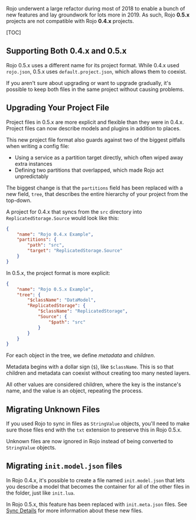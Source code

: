 Rojo underwent a large refactor during most of 2018 to enable a bunch of new features and lay groundwork for lots more in 2019. As such, Rojo **0.5.x** projects are not compatible with Rojo **0.4.x** projects.

[TOC]

## Supporting Both 0.4.x and 0.5.x
Rojo 0.5.x uses a different name for its project format. While 0.4.x used `rojo.json`, 0.5.x uses `default.project.json`, which allows them to coexist.

If you aren't sure about upgrading or want to upgrade gradually, it's possible to keep both files in the same project without causing problems.

## Upgrading Your Project File
Project files in 0.5.x are more explicit and flexible than they were in 0.4.x. Project files can now describe models and plugins in addition to places.

This new project file format also guards against two of the biggest pitfalls when writing a config file:

* Using a service as a partition target directly, which often wiped away extra instances
* Defining two partitions that overlapped, which made Rojo act unpredictably

The biggest change is that the `partitions` field has been replaced with a new field, `tree`, that describes the entire hierarchy of your project from the top-down.

A project for 0.4.x that syncs from the `src` directory into `ReplicatedStorage.Source` would look like this:

```json
{
    "name": "Rojo 0.4.x Example",
    "partitions": {
        "path": "src",
        "target": "ReplicatedStorage.Source"
    }
}
```

In 0.5.x, the project format is more explicit:

```json
{
    "name": "Rojo 0.5.x Example",
    "tree": {
        "$className": "DataModel",
        "ReplicatedStorage": {
            "$className": "ReplicatedStorage",
            "Source": {
                "$path": "src"
            }
        }
    }
}
```

For each object in the tree, we define *metadata* and *children*.

Metadata begins with a dollar sign (`$`), like `$className`. This is so that children and metadata can coexist without creating too many nested layers.

All other values are considered children, where the key is the instance's name, and the value is an object, repeating the process.

## Migrating Unknown Files
If you used Rojo to sync in files as `StringValue` objects, you'll need to make sure those files end with the `txt` extension to preserve this in Rojo 0.5.x.

Unknown files are now ignored in Rojo instead of being converted to `StringValue` objects.

## Migrating `init.model.json` files
In Rojo 0.4.x, it's possible to create a file named `init.model.json` that lets you describe a model that becomes the container for all of the other files in the folder, just like `init.lua`.

In Rojo 0.5.x, this feature has been replaced with `init.meta.json` files. See [Sync Details](../../reference/sync-details) for more information about these new files.
